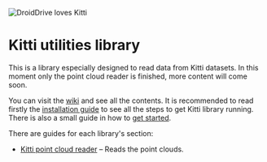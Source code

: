 
![DroidDrive loves Kitti](https://github.com/DroidDrive/kitti/wiki/images/droiddrive_lv_kitti.png)

# Kitti utilities library

This is a library especially designed to read data from Kitti datasets. In this moment only the point cloud reader is finished, more content will come soon.

You can visit the [wiki](https://github.com/DroidDrive/kitti/wiki) and see all the contents. It is recommended to read firstly the [installation guide](https://github.com/DroidDrive/kitti/wiki/1-installation-guide) to see all the steps to get Kitti library running. There is also a small guide in how to [get started](https://github.com/DroidDrive/kitti/wiki/2-getting-started).

There are guides for each library's section:

* [Kitti point cloud reader](https://github.com/DroidDrive/kitti/wiki/3-point-cloud-reader) – Reads the point clouds.


